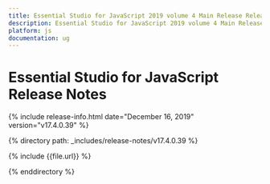 ```yaml
---
title: Essential Studio for JavaScript 2019 volume 4 Main Release Release Notes  
description: Essential Studio for JavaScript 2019 volume 4 Main Release Release Notes  
platform: js
documentation: ug
---
```


# Essential Studio for JavaScript  Release Notes  

{% include release-info.html date="December 16, 2019"  version="v17.4.0.39" %} 


{% directory path: _includes/release-notes/v17.4.0.39 %}

{% include {{file.url}} %}

{% enddirectory %}